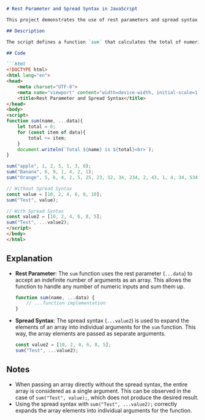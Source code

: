 ```markdown
# Rest Parameter and Spread Syntax in JavaScript

This project demonstrates the use of rest parameters and spread syntax in JavaScript to handle function arguments and array elements efficiently.

## Description

The script defines a function `sum` that calculates the total of numeric values passed to it. The function uses the rest parameter to accept a variable number of arguments and the spread syntax to expand an array into individual elements.

## Code

```html
<!DOCTYPE html>
<html lang="en">
<head>
    <meta charset="UTF-8">
    <meta name="viewport" content="width=device-width, initial-scale=1.0">
    <title>Rest Parameter and Spread Syntax</title>
</head>
<body>
<script>
function sum(name, ...data){
    let total = 0;
    for (const item of data){
        total += item;
    }
    document.writeln(`Total ${name} is ${total}<br>`);
}

sum("apple", 1, 2, 5, 1, 3, 8);
sum("Banana", 6, 9, 1, 4, 2, 1);
sum("Orange", 5, 6, 4, 2, 5, 25, 23, 52, 34, 234, 2, 43, 1, 4, 34, 534, 5, 435, 5, 34, 53, 4, 235, 23, 2, 33, 423, 42, 52, 2, 5, 45, 23, 43, 42, 34, 234);

// Without Spread Syntax
const value = [10, 2, 4, 6, 8, 10];
sum("Test", value);

// With Spread Syntax
const value2 = [10, 2, 4, 6, 8, 5];
sum("Test", ...value2);
</script>
</body>
</html>
```

## Explanation

- **Rest Parameter**: The `sum` function uses the rest parameter (`...data`) to accept an indefinite number of arguments as an array. This allows the function to handle any number of numeric inputs and sum them up.
  
  ```javascript
  function sum(name, ...data) {
      // ...function implementation
  }
  ```

- **Spread Syntax**: The spread syntax (`...value2`) is used to expand the elements of an array into individual arguments for the `sum` function. This way, the array elements are passed as separate arguments.

  ```javascript
  const value2 = [10, 2, 4, 6, 8, 5];
  sum("Test", ...value2);
  ```

## Notes

- When passing an array directly without the spread syntax, the entire array is considered as a single argument. This can be observed in the case of `sum("Test", value);`, which does not produce the desired result.
- Using the spread syntax with `sum("Test", ...value2);` correctly expands the array elements into individual arguments for the function.
